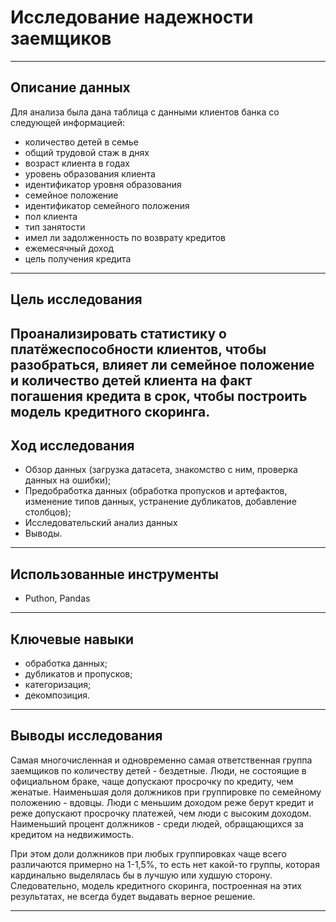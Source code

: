 # Исследование надежности заемщиков
---

## Описание данных

Для анализа была дана таблица с данными клиентов банка со следующей информацией:

- количество детей в семье
- общий трудовой стаж в днях
- возраст клиента в годах
- уровень образования клиента
- идентификатор уровня образования
- семейное положение
- идентификатор семейного положения
- пол клиента
- тип занятости
- имел ли задолженность по возврату кредитов
- ежемесячный доход
- цель получения кредита
---

## Цель исследования

Проанализировать статистику о платёжеспособности клиентов, чтобы разобраться, влияет ли семейное положение и количество детей клиента на факт погашения кредита в срок, чтобы построить модель кредитного скоринга.
---

## Ход исследования

- Обзор данных (загрузка датасета, знакомство с ним, проверка данных на ошибки);
- Предобработка данных (обработка пропусков и артефактов, изменение типов данных, устранение дубликатов, добавление столбцов);
- Исследовательский анализ данных
- Выводы.
---

## Использованные инструменты

- Puthon, Pandas
---

## Ключевые навыки

- обработка данных;
- дубликатов и пропусков;
- категоризация;
- декомпозиция.
---

## Выводы исследования

Самая многочисленная и одновременно самая ответственная группа заемщиков по количеству детей - бездетные. Люди, не состоящие в официальном браке, чаще допускают просрочку по кредиту, чем женатые. Наименьшая доля должников при группировке по семейному положению - вдовцы. Люди с меньшим доходом реже берут кредит и реже допускают просрочку платежей, чем люди с высоким доходом. Наименьший процент должников - среди людей, обращающихся за кредитом на недвижимость.

При этом доли должников при любых группировках чаще всего различаются примерно на 1-1,5%, то есть нет какой-то группы, которая кардинально выделялась бы в лучшую или худшую сторону. Следовательно, модель кредитного скоринга, построенная на этих результатах, не всегда будет выдавать верное решение.

---
